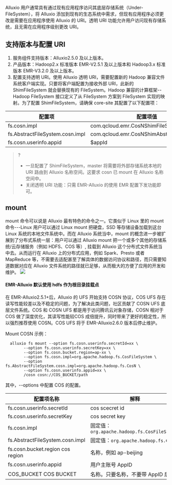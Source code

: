 Alluxio 用户通常具有通过现有应用程序访问其底层存储系统（Under-FileSystem），将 Alluxio 添加到现有的生态系统中需求，但现有应用程序必须更改是需要在应用程序使用 Alluxio 的 URI。透明 URI 功能允许用户访问现有存储系统，且无需在应用程序级别更改 URI。

## 支持版本与配置 URI
1. 服务组件支持版本：Alluxio2.5.0 及以上版本。
2. 产品版本：Hadoop2.x 标准版本 EMR-V2.5.1 及以上版本和 Hadoop3.x 标准版本 EMR-V3.2.0 及以上版本。
3. 配置支持透明 URI。使用 Alluxio 透明 URI，需要配置新的 Hadoop 兼容文件系统客户端实现。只要将客户端配置为接收外部 URI，此新的 ShimFileSystem 就会替换现有的 FileSystem。Hadoop 兼容的计算框架--Hadoop FileSystem 接口定义了从 FileSystem 方案到 FileSystem 实现的映射。为了配置 ShimFileSystem，请确保 core-site 其配置了以下配置项：

| 配置项                          | 配置项值                                  |
| ------------------------------- | ----------------------------------------- |
| fs.cosn.impl                    | com.qcloud.emr.CosNShimFileSystem         |
| fs.AbstractFileSystem.cosn.impl | com.qcloud.emr.CosNShimAbstractFileSystem |
| fs.cosn.userinfo.appid          | $appId                                    |

>?
>- 一旦配置了 ShimFileSystem，master 将需要将外部存储系统本地的 URI 路由到 Alluxio 名称空间。这要求 cosn 已 mount 在 Alluxio 名称空间中。
>- 关闭透明 URI 功能：只需 EMR-Alluxio 的使用 EMR 配置下发功能即可。

## mount
mount 命令可以说是 Alluxio 最有特色的命令之一。它类似于 Linux 里的 mount 命令---Linux 用户可以通过 Linux mount 把硬盘，SSD 等存储设备加载到这台 Linux 系统的本地文件系统中。而在 Alluxio 系统当中，mount 的概念进一步被扩展到了分布式系统一层：用户可以通过 Alluxio mount 把一个或多个其他的存储系统/云存储服务（例如 HDFS、COS 等）, 挂载到 Alluxio 这个分布式文件系统当中去。从而运行在 Alluxio 上的分布式应用，例如 Spark、Presto 或者 MapReduce 等，不需要去适配甚至了解具体的数据访问协议和路径，而只需要知道数据对应在 Alluxio 文件系统的路径就已足够，从而极大的方便了应用的开发和维护。
![](https://main.qcloudimg.com/raw/b5d3e96ce6c17866480a36e231c52517.png)

#### EMR-Alluxio 默认使用 hdfs 作为根目录挂载点
在 EMR-Alluxio2.5.1+后，Alluxio 的 UFS 开始支持 COSN 协议，COS UFS 存在读写性能较差以及不稳定的问题，为了解决此类问题，社区贡献了 COSN UFS 底层文件系统。COS 和 COSN UFS 都是用于访问腾讯云对象存储，COSN 相对于 COS 做了深度优化，其读写性能较COS 成倍提升，同时带来了更好的稳定性，所以强烈推荐使用 COSN。COS UFS 将于 EMR-Alluxio2.6.0 版本后停止维护。

Mount COSN 示例：
```
  alluxio fs mount --option fs.cosn.userinfo.secretId=xx \ 
        --option fs.cosn.userinfo.secretKey=xx \ 
        --option fs.cosn.bucket.region=ap-xx \ 
        --option fs.cosn.impl=org.apache.hadoop.fs.CosFileSystem \ 
        --option fs.AbstractFileSystem.cosn.impl=org.apache.hadoop.fs.CosN \ 
        --option fs.cosn.userinfo.appid=xx \ 
        /cosn cosn://COS_BUCKET/path
```
其中，--options 中配置 COS 的配置。

| 配置项名称                       | 解释                                      |
| -------------------------------- | ----------------------------------------- |
| fs.cosn.userinfo.secretId        | cos  scecret id                           |
| fs.cosn.userinfo.secretKey       | cos  secret key                           |
| fs.cosn.impl                     | 固定值：`org.apache.hadoop.fs.CosFileSystem` |
| fs.AbstractFileSystem.cosn.impl  | 固定值：`org.apache.hadoop.fs.CosN`          |
| fs.cosn.bucket.region cos region | 名称，例如 ap-beijing                      |
| fs.cosn.userinfo.appid           | 用户主账号 AppID                          |
| COS_BUCKET COS BUCKET            | 名称。只要名称，不要带 AppID 后缀         |

 
